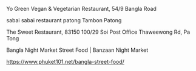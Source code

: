 Yo Green Vegan & Vegetarian Restaurant, 54/9 Bangla Road

sabai sabai restaurant patong Tambon Patong

The Sweet Restaurant, 83150 100/29 Soi Post Office Thaweewong Rd, Pa Tong

Bangla Night Market Street Food | Banzaan Night Market

https://www.phuket101.net/bangla-street-food/
